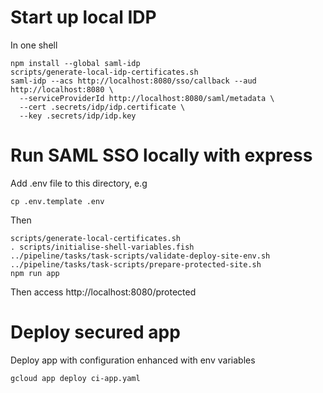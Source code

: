 # Start up local IDP

In one shell

    npm install --global saml-idp
    scripts/generate-local-idp-certificates.sh   
    saml-idp --acs http://localhost:8080/sso/callback --aud http://localhost:8080 \
      --serviceProviderId http://localhost:8080/saml/metadata \
      --cert .secrets/idp/idp.certificate \
      --key .secrets/idp/idp.key
      

# Run SAML SSO locally with express

Add .env file to this directory, e.g

    cp .env.template .env

Then

    scripts/generate-local-certificates.sh
    . scripts/initialise-shell-variables.fish    
    ../pipeline/tasks/task-scripts/validate-deploy-site-env.sh
    ../pipeline/tasks/task-scripts/prepare-protected-site.sh
    npm run app
    
Then access http://localhost:8080/protected

# Deploy secured app

Deploy app with configuration enhanced with env variables

    gcloud app deploy ci-app.yaml